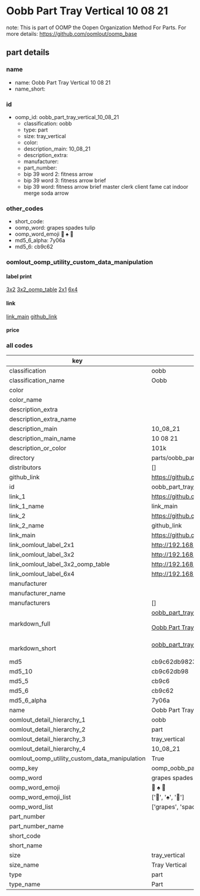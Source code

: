 # Oobb Part Tray Vertical 10 08 21  

note: This is part of OOMP the Oopen Organization Method For Parts. For more details: https://github.com/oomlout/oomp_base

##  part details





### name
* name: Oobb Part Tray Vertical 10 08 21
* name_short: 
### id
* oomp_id: oobb_part_tray_vertical_10_08_21
  * classification: oobb
  * type: part
  * size: tray_vertical
  * color: 
  * description_main: 10_08_21
  * description_extra: 
  * manufacturer: 
  * part_number: 
  * bip 39 word 2: fitness arrow
  * bip 39 word 3: fitness arrow brief
  * bip 39 word: fitness arrow brief master clerk client fame cat indoor merge soda arrow

### other_codes
* short_code: 
* oomp_word: grapes spades tulip
* oomp_word_emoji :grapes: :spades: :tulip:
* md5_6_alpha: 7y06a
* md5_6: cb9c62






### oomlout_oomp_utility_custom_data_manipulation
#### label print
[3x2](http://192.168.1.245:1112/?label=oomp%207y06a)
[3x2_oomp_table](http://192.168.1.107:1112/?label=oomp%207y06a)
[2x1](http://192.168.1.242:1112/?label=oomp%207y06a)
[6x4](http://192.168.1.55:1112/?label=oomp%207y06a)    

#### link

[link_main](https://github.com/oomlout/oomlout_oomp_current_version_messy/tree/main/parts/oobb_part_tray_vertical_10_08_21) [github_link](https://github.com/oomlout/oomlout_oomp_part_src/tree/main/parts/oobb_part_tray_vertical_10_08_21)                             

#### price







### all codes 
| key | value |  
| --- | --- |  
| classification | oobb |  
| classification_name | Oobb |  
| color |  |  
| color_name |  |  
| description_extra |  |  
| description_extra_name |  |  
| description_main | 10_08_21 |  
| description_main_name | 10 08 21 |  
| description_or_color | 101k |  
| directory | parts/oobb_part_tray_vertical_10_08_21 |  
| distributors | [] |  
| github_link | https://github.com/oomlout/oomlout_oomp_part_src/tree/main/parts/oobb_part_tray_vertical_10_08_21 |  
| id | oobb_part_tray_vertical_10_08_21 |  
| link_1 | https://github.com/oomlout/oomlout_oomp_current_version_messy/tree/main/parts/oobb_part_tray_vertical_10_08_21 |  
| link_1_name | link_main |  
| link_2 | https://github.com/oomlout/oomlout_oomp_part_src/tree/main/parts/oobb_part_tray_vertical_10_08_21 |  
| link_2_name | github_link |  
| link_main | https://github.com/oomlout/oomlout_oomp_current_version_messy/tree/main/parts/oobb_part_tray_vertical_10_08_21 |  
| link_oomlout_label_2x1 | http://192.168.1.242:1112/?label=oomp%207y06a |  
| link_oomlout_label_3x2 | http://192.168.1.245:1112/?label=oomp%207y06a |  
| link_oomlout_label_3x2_oomp_table | http://192.168.1.107:1112/?label=oomp%207y06a |  
| link_oomlout_label_6x4 | http://192.168.1.55:1112/?label=oomp%207y06a |  
| manufacturer |  |  
| manufacturer_name |  |  
| manufacturers | [] |  
| markdown_full | [oobb_part_tray_vertical_10_08_21](https://github.com/oomlout/oomlout_oomp_current_version_messy/tree/main/parts/oobb_part_tray_vertical_10_08_21)<br>[](https://github.com/oomlout/oomlout_oomp_current_version_messy/tree/main/parts/oobb_part_tray_vertical_10_08_21)<br>[Oobb Part Tray Vertical 10 08 21](https://github.com/oomlout/oomlout_oomp_current_version_messy/tree/main/parts/oobb_part_tray_vertical_10_08_21)<br><br> |  
| markdown_short | [oobb_part_tray_vertical_10_08_21](https://github.com/oomlout/oomlout_oomp_current_version_messy/tree/main/parts/oobb_part_tray_vertical_10_08_21)<br><br> |  
| md5 | cb9c62db9823ca4cab15388a37c32abf |  
| md5_10 | cb9c62db98 |  
| md5_5 | cb9c6 |  
| md5_6 | cb9c62 |  
| md5_6_alpha | 7y06a |  
| name | Oobb Part Tray Vertical 10 08 21 |  
| oomlout_detail_hierarchy_1 | oobb |  
| oomlout_detail_hierarchy_2 | part |  
| oomlout_detail_hierarchy_3 | tray_vertical |  
| oomlout_detail_hierarchy_4 | 10_08_21 |  
| oomlout_oomp_utility_custom_data_manipulation | True |  
| oomp_key | oomp_oobb_part_tray_vertical_10_08_21 |  
| oomp_word | grapes spades tulip |  
| oomp_word_emoji | :grapes: :spades: :tulip: |  
| oomp_word_emoji_list | [':grapes:', ':spades:', ':tulip:'] |  
| oomp_word_list | ['grapes', 'spades', 'tulip'] |  
| part_number |  |  
| part_number_name |  |  
| short_code |  |  
| short_name |  |  
| size | tray_vertical |  
| size_name | Tray Vertical |  
| type | part |  
| type_name | Part |  
